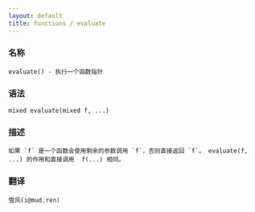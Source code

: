 ```yaml
---
layout: default
title: functions / evaluate
---
```


### 名称

    evaluate() - 执行一个函数指针

### 语法

    mixed evaluate(mixed f, ...)

### 描述

    如果 `f` 是一个函数会使用剩余的参数调用 `f`，否则直接返回 `f`。 evaluate(f, ...) 的作用和直接调用  f(...) 相同。

### 翻译 ###

    雪风(i@mud.ren)
